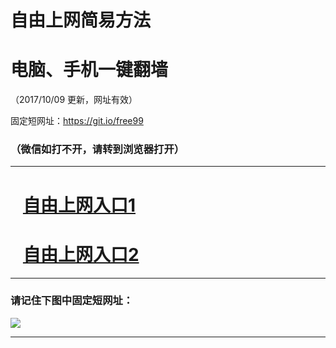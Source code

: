 ﻿# 自由上网简易方法

# 电脑、手机一键翻墙

（2017/10/09 更新，网址有效）

固定短网址：https://git.io/free99

### （微信如打不开，请转到浏览器打开）


***





# &nbsp;&nbsp; <a href="http://ft866611403.fwq-tz-1001.info/fwqtz01.html?t=100900131236 " target="_blank">自由上网入口1</a>
# &nbsp;&nbsp; <a href="http://ft1514417061.fwq-tz-1002.info/fwqtz02.html?t=100900128422 " target="_blank">自由上网入口2</a>
***

### 请记住下图中固定短网址：

<img src="https://s3-us-west-2.amazonaws.com/fwq-1001/yjfq-20170905okok.png" /> 


***

